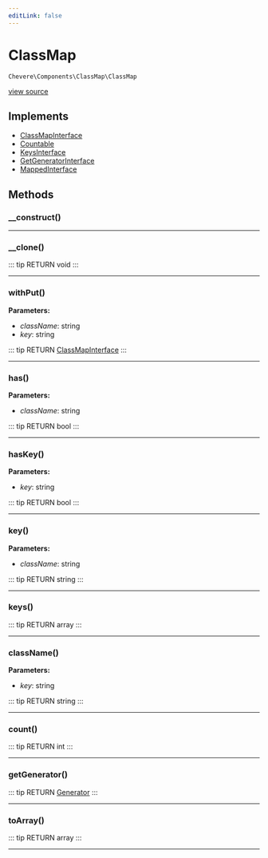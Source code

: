 ```yaml
---
editLink: false
---
```


# ClassMap

`Chevere\Components\ClassMap\ClassMap`

[view source](https://github.com/chevere/chevere/blob/master/src/Chevere/Components/ClassMap/ClassMap.php)

## Implements

- [ClassMapInterface](../../Interfaces/ClassMap/ClassMapInterface.md)
- [Countable](https://www.php.net/manual/class.countable)
- [KeysInterface](../../Interfaces/DataStructure/KeysInterface.md)
- [GetGeneratorInterface](../../Interfaces/DataStructure/GetGeneratorInterface.md)
- [MappedInterface](../../Interfaces/DataStructure/MappedInterface.md)

## Methods

### __construct()

---

### __clone()

::: tip RETURN
void
:::

---

### withPut()

**Parameters:**

- *className*: string
- *key*: string

::: tip RETURN
[ClassMapInterface](../../Interfaces/ClassMap/ClassMapInterface.md)
:::

---

### has()

**Parameters:**

- *className*: string

::: tip RETURN
bool
:::

---

### hasKey()

**Parameters:**

- *key*: string

::: tip RETURN
bool
:::

---

### key()

**Parameters:**

- *className*: string

::: tip RETURN
string
:::

---

### keys()

::: tip RETURN
array
:::

---

### className()

**Parameters:**

- *key*: string

::: tip RETURN
string
:::

---

### count()

::: tip RETURN
int
:::

---

### getGenerator()

::: tip RETURN
[Generator](https://www.php.net/manual/class.generator)
:::

---

### toArray()

::: tip RETURN
array
:::

---
